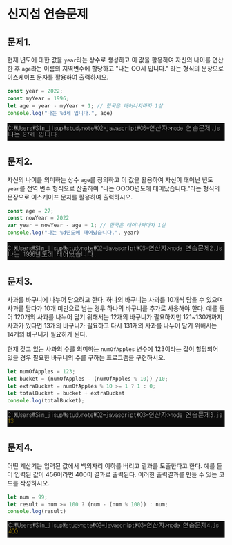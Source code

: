 # 신지섭 연습문제

## 문제1.

현재 년도에 대한 값을 `year`라는 상수로 생성하고 이 값을 활용하여 자신의 나이를 연산한 후 `age`라는 이름의 지역변수에 할당하고 "나는 OO세 입니다." 라는 형식의 문장으로 이스케이프 문자를 활용하여 출력하시오.
``` javascript
const year = 2022;
const myYear = 1996;
let age = year - myYear + 1; // 한국은 태어나자마자 1살
console.log("나는 %d세 입니다.", age)
```
![문제1결과](ex1.PNG)

## 문제2.

자신의 나이를 의미하는 상수 `age`를 정의하고 이 값을 활용하여 자신이 태어난 년도 `year`를 전역 변수 형식으로 산출하여 "나는 OOOO년도에 태어났습니다."라는 형식의 문장으로 이스케이프 문자를 활용하여 출력하시오.
``` javascript
const age = 27;
const nowYear = 2022
var year = nowYear - age + 1; // 한국은 태어나자마자 1살
console.log("나는 %d년도에 태어났습니다.", year)
```
![문제2결과](ex2.PNG)


## 문제3.

사과를 바구니에 나누어 담으려고 한다. 하나의 바구니는 사과를 10개씩 담을 수 있으며 사과를 담다가 10개 미만으로 남는 경우 하나의 바구니를 추가로 사용해야 한다. 예를 들어 120개의 사과를 나누어 담기 위해서는 12개의 바구니가 필요하지만 121~130개까지 사과가 있다면 13개의 바구니가 필요하고 다시 131개의 사과를 나누어 담기 위해서는 14개의 바구니가 필요하게 된다.

현재 갖고 있는 사과의 수를 의미하는 `numOfApples` 변수에 123이라는 값이 할당되어 있을 경우 필요한 바구니의 수를 구하는 프로그램을 구현하시오.
```javascript
let numOfApples = 123;
let bucket = (numOfApples - (numOfApples % 10)) /10;
let extraBucket = numOfApples % 10 >= 1 ? 1 : 0;
let totalBucket = bucket + extraBucket
console.log(totalBucket);
```
![문제3결과](ex3.PNG)

## 문제4.

어떤 계산기는 입력된 값에서 백의자리 이하를 버리고 결과를 도출한다고 한다. 예를 들어 입력된 값이 456이라면 400이 결과로 출력된다. 이러한 출력결과를 만들 수 있는 코드를 작성하시오.
```javascript
let num = 99;
let result = num >= 100 ? (num - (num % 100)) : num;
console.log(result)
```
![문제4결과](ex4.png)